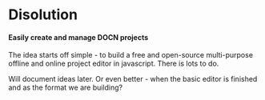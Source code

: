 # Disolution
#### Easily create and manage DOCN projects

The idea starts off simple - to build a free and open-source multi-purpose offline and online project editor in javascript.
There is lots to do.

Will document ideas later. Or even better - when the basic editor is finished and as the format we are building?
